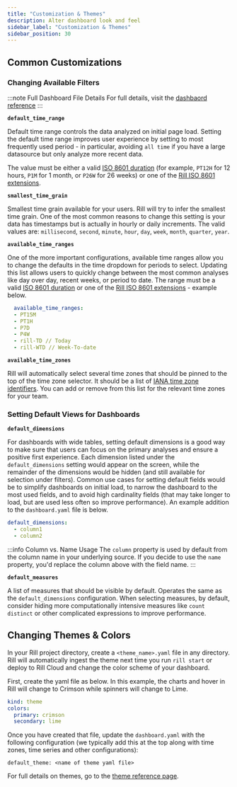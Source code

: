 ```yaml
---
title: "Customization & Themes"
description: Alter dashboard look and feel
sidebar_label: "Customization & Themes"
sidebar_position: 30
---
```


## Common Customizations

### Changing Available Filters

:::note Full Dashboard File Details
For full details, visit the [dashbaord reference](../../reference/project-files/dashboards.md)
:::

**`default_time_range`**

Default time range controls the data analyzed on initial page load. Setting the default time range improves user experience by setting to most frequently used period - in particular, avoiding `all time` if you have a large datasource but only analyze more recent data.

The value must be either a valid [ISO 8601 duration](https://en.wikipedia.org/wiki/ISO_8601#Durations) (for example, `PT12H` for 12 hours, `P1M` for 1 month, or `P26W` for 26 weeks) or one of the [Rill ISO 8601 extensions](../../reference/rill-iso-extensions.md#extensions).

**`smallest_time_grain`**

Smallest time grain available for your users. Rill will try to infer the smallest time grain. One of the most common reasons to change this setting is your data has timestamps but is actually in hourly or daily increments. The valid values are: `millisecond`, `second`, `minute`, `hour`, `day`, `week`, `month`, `quarter`, `year`.

**`available_time_ranges`**

One of the more important configurations, available time ranges allow you to change the defaults in the time dropdown for periods to select. Updating this list allows users to quickly change between the most common analyses like day over day, recent weeks, or period to date. The range must be a valid [ISO 8601 duration](https://en.wikipedia.org/wiki/ISO_8601#Durations) or one of the [Rill ISO 8601 extensions](../../reference/rill-iso-extensions.md#extensions) - example below. 

```yaml
  available_time_ranges:
  - PT15M 
  - PT1H
  - P7D
  - P4W
  - rill-TD // Today
  - rill-WTD // Week-To-date
```

**`available_time_zones`**

Rill will automatically select several time zones that should be pinned to the top of the time zone selector. It should be a list of [IANA time zone identifiers](https://en.wikipedia.org/wiki/List_of_tz_database_time_zones). You can add or remove from this list for the relevant time zones for your team.

### Setting Default Views for Dashboards

**`default_dimensions`**

For dashboards with wide tables, setting default dimensions is a good way to make sure that users can focus on the primary analyses and ensure a positive first experience. Each dimension listed under the `default_dimensions` setting would appear on the screen, while the remainder of the dimensions would be hidden (and still available for selection under filters). Common use cases for setting default fields would be to simplify dashboards on initial load, to narrow the dashboard to the most used fields, and to avoid high cardinality fields (that may take longer to load, but are used less often so improve performance). An example addition to the `dashboard.yaml` file is below.

```yaml
default_dimensions:
  - column1
  - column2
```

:::info Column vs. Name Usage
The `column` property is used by default from the column name in your underlying source. If you decide to use the `name` property, you'd replace the column above with the field name.
:::

**`default_measures`** 

A list of measures that should be visible by default. Operates the same as the `default_dimensions` configuration. When selecting measures, by default, consider hiding more computationally intensive measures like `count distinct` or other complicated expressions to improve performance.

## Changing Themes & Colors

In your Rill project directory, create a `<theme_name>.yaml` file in any directory. Rill will automatically ingest the theme next time you run `rill start` or deploy to Rill Cloud and change the color scheme of your dashboard.

First, create the yaml file as below. In this example, the charts and hover in Rill will change to Crimson while spinners will change to Lime.

```yaml
kind: theme
colors:
  primary: crimson 
  secondary: lime 
```

Once you have created that file, update the `dashboard.yaml` with the following configuration (we typically add this at the top along with time zones, time series and other configurations):

`default_theme: <name of theme yaml file>` 

For full details on themes, go to the [theme reference page](../../reference/project-files/themes.md).